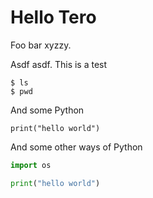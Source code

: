 # Hello Tero

Foo bar xyzzy. 

Asdf asdf. This is a test

	$ ls
	$ pwd

And some Python

	print("hello world")

And some other ways of Python

```python
import os

print("hello world")
```


